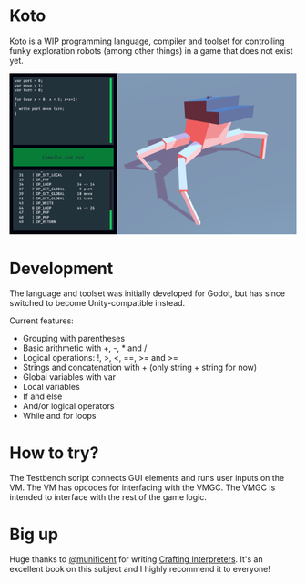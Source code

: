 ﻿# Koto
Koto is a WIP programming language, compiler and toolset for controlling funky exploration robots (among other things) in a game that does not exist yet.

![Koto controlling a dapper little crab-bot in Unity](https://github.com/oneero/Koto/blob/Unity/crabbot.png?raw=true)

# Development
The language and toolset was initially developed for Godot, but has since switched to become Unity-compatible instead. 

Current features:
 * Grouping with parentheses
 * Basic arithmetic with +, -, * and /
 * Logical operations: !, >, <, ==, >= and >=
 * Strings and concatenation with + (only string + string for now)
 * Global variables with var
 * Local variables
 * If and else
 * And/or logical operators
 * While and for loops

# How to try?
The Testbench script connects GUI elements and runs user inputs on the VM. The VM has opcodes for interfacing with the VMGC. The VMGC is intended to interface with the rest of the game logic.

# Big up
Huge thanks to [@munificent](https://github.com/munificent) for writing [Crafting Interpreters](https://www.craftinginterpreters.com/). It's an excellent book on this subject and I highly recommend it to everyone!
